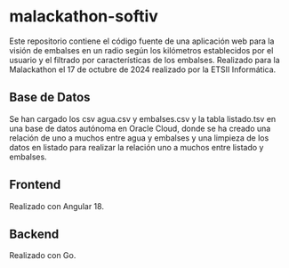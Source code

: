 # malackathon-softiv

Este repositorio contiene el código fuente de una aplicación web para la visión de embalses en un radio según los kilómetros establecidos por el usuario y el filtrado por características de los embalses. Realizado para la Malackathon el 17 de octubre de 2024 realizado por la ETSII Informática.

## Base de Datos
Se han cargado los csv agua.csv y embalses.csv y la tabla listado.tsv en una base de datos autónoma en Oracle Cloud, donde se ha creado una relación de uno a muchos entre agua y embalses y una limpieza de los datos en listado para realizar la relación uno a muchos entre listado y embalses.

## Frontend
Realizado con Angular 18. 

## Backend
Realizado con Go.
